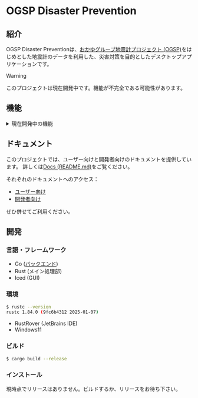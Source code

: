 # OGSP Disaster Prevention

## 紹介
OGSP Disaster Preventionは、[おかゆグループ地震計プロジェクト (OGSP)](https://ogsp.okayugroup.com)をはじめとした地震計のデータを利用した、災害対策を目的としたデスクトップアプリケーションです。

> [!WARNING]
> このプロジェクトは現在開発中です。機能が不完全である可能性があります。

## 機能
<details>
<summary>
現在開発中の機能
</summary>

- OGSPから地震計のデータを取得、リアルタイム表示
- 緊急地震速報の受信と表示
- 地震情報の受信と表示
- 震央分布図の3D表示
- 地図上に災害データを表示します。
</details>

## ドキュメント
このプロジェクトでは、ユーザー向けと開発者向けのドキュメントを提供しています。
詳しくは[Docs (README.md)](docs/README.md)をご覧ください。

それぞれのドキュメントへのアクセス：
- [ユーザー向け](docs/user/_index.md)
- [開発者向け](docs/develop/_index.md)

ぜひ併せてご利用ください。

## 開発
### 言語・フレームワーク
- Go ([バックエンド](https://github.com/yossy4411/ogsp-server))
- Rust (メイン処理部)
- Iced (GUI)

### 環境
```bash
$ rustc --version
rustc 1.84.0 (9fc6b4312 2025-01-07)
```
- RustRover (JetBrains IDE)
- Windows11

### ビルド
```bash
$ cargo build --release
```

### インストール
現時点でリリースはありません。ビルドするか、リリースをお待ち下さい。